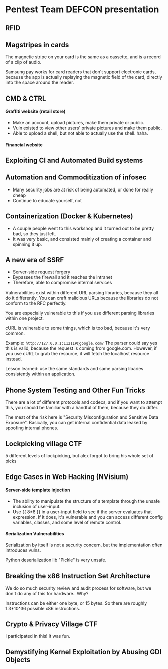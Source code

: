 # Pentest Team DEFCON presentation
## RFID

## Magstripes in cards
The magnetic stripe on your card is the same as a cassette, and is a record of
a clip of audio.

Samsung pay works for card readers that don't support electronic cards, because
the app is actually replaying the magnetic field of the card, directly into
the space around the reader.

## CMD & CTRL
#### Graffiti website (retail store)
- Make an account, upload pictures, make them private or public.
- Vuln existed to view other users' private pictures and make them public.
- Able to upload a shell, but not able to actually use the shell. haha.

#### Financial website

## Exploiting CI and Automated Build systems

## Automation and Commoditization of infosec
- Many security jobs are at risk of being automated, or done for really cheap
- Continue to educate yourself, not

## Containerization (Docker & Kubernetes)
- A couple people went to this workshop and it turned out to be pretty bad, so
they just left.
- It was very basic, and consisted mainly of creating a container and spinning
it up.

## A new era of SSRF
- Server-side request forgery
- Bypasses the firewall and it reaches the intranet
- Therefore, able to compromise internal services

Vulnerabilities exist within different URL parsing libraries, because they all
do it differently. You can craft malicious URLs because the libraries do not
conform to the RFC perfectly.

You are especially vulnerable to this if you use different parsing libraries
within one project.

cURL is vulnerable to some things, which is too bad, because it's very common.

Example: `http://127.0.0.1:11211#@google.com/`
The parser could say yes this is valid, because the request is coming from
google.com. However, if you use cURL to grab the resource, it will fetch the
localhost resource instead.

Lesson learned: use the same standards and same parsing libaries consistently
within an application.

## Phone System Testing and Other Fun Tricks
There are a lot of different protocols and codecs, and if you want to attempt
this, you should be familiar with a handful of them, because they do differ.

The meat of the risk here is "Security Misconfiguration and Sensitive Data
Exposure". Basically, you can get internal confidential data leaked by spoofing
internal phones.

## Lockpicking village CTF
5 different levels of lockpicking, but alex forgot to bring his whole set of
picks

## Edge Cases in Web Hacking (NVisium)
#### Server-side template injection
- The ability to manipulate the structure of a template through the unsafe
inclusion of user-input.
- Use {{ 8*8 }} in a user-input field to see if the server evaluates that
expression. If it does, it's vulnerable and you can access different config
variables, classes, and some level of remote control.

#### Serialization Vulnerabilities
Serialization by itself is not a security concern, but the implementation
often introduces vulns.

Python deserialization lib "Pickle" is very unsafe.

## Breaking the x86 Instruction Set Architecture
We do so much security review and audit process for software, but we don't do
any of this for hardware.. Why?

Instructions can be either one byte, or 15 bytes. So there are roughly
1.3*10^36 possible x86 instructions.

## Crypto & Privacy Village CTF
I participated in this! It was fun.

## Demystifying Kernel Exploitation by Abusing GDI Objects
